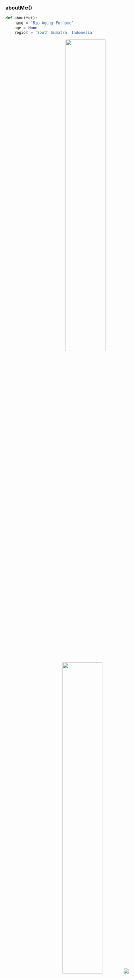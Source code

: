 ### aboutMe()
```python
def aboutMe():
    name = 'Rio Agung Purnomo'
    age = None
    region = 'South Sumatra, Indonesia'
```

<p align="center">
  <img height="50%" width="auto" src ="https://github-readme-stats.vercel.app/api?username=riodevnet&show_icons=true&count_private=true&theme=darcula&hide_border=true&hide=issues,contribs&bg_color=00000000">
  <img height="50%" width="auto" src ="https://github-readme-stats.vercel.app/api/top-langs/?username=riodevnet&layout=compact&hide_border=true&theme=darcula&bg_color=00000000&langs_count=6&hide=jupyter%20notebook,tex,css,php&exclude_repo=Pacman-AI">
  <img src ="https://github-readme-streak-stats.herokuapp.com?user=riodevnet&theme=darcula&hide_border=true&background=00000000">
</p>

  ```python
socials = {
    'website': 'https://riodev.net',
    'instagram': 'https://instagr.am/iamrioap',
    'facebook': 'https://fb.com/iamrioap',
    'twitter': 'https://x/riodevnet',
    'github': 'https://github.com/riodevnet',
    'linkedin': 'https://linkedin.com/in/rioagungpurnomo',
    'keybase': 'https://keybase.io/riodevnet',
    'discord': 'https://discord.com/users/1391439005505290331',
    'telegram': 'https://t.me/riodevnet',
    'views': 'https://komarev.com/ghpvc/?username=riodevnet&color=brightgreen'
}

```

#### socials.get('views')
![](https://komarev.com/ghpvc/?username=riodevnet&color=brightgreen)
